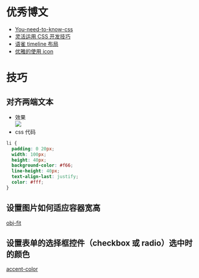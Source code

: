 # 优秀博文

- [You-need-to-know-css](https://lhammer.cn/You-need-to-know-css/#/zh-cn/)
- [灵活运用 CSS 开发技巧](https://juejin.cn/post/6844903926110617613)
- [语雀 timeline 布局](https://www.yuque.com/e/conference)
- [优雅的使用 icon](https://juejin.cn/post/6844903517564436493)

# 技巧

## 对齐两端文本

- 效果  
  ![](https://cdn.jsdelivr.net/gh/DongLee0504/imgs/20210209151753.png)
- css 代码

```css
li {
  padding: 0 20px;
  width: 100px;
  height: 40px;
  background-color: #f66;
  line-height: 40px;
  text-align-last: justify;
  color: #fff;
}
```

## 设置图片如何适应容器宽高

[obj-fit](https://developer.mozilla.org/zh-CN/docs/Web/CSS/object-fit)

## 设置表单的选择框控件（checkbox 或 radio）选中时的颜色

[accent-color](https://developer.mozilla.org/en-US/docs/Web/CSS/accent-color)
